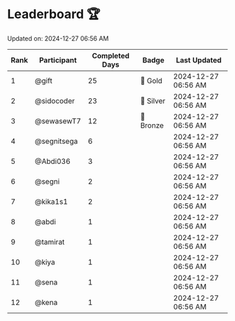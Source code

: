 # Leaderboard 🏆

Updated on: 2024-12-27 06:56 AM

| Rank | Participant       | Completed Days | Badge      | Last Updated         |
|------|-------------------|----------------|------------|----------------------|
| 1    | @gift             | 25             | 🏅 Gold     | 2024-12-27 06:56 AM |
| 2    | @sidocoder        | 23             | 🥈 Silver   | 2024-12-27 06:56 AM |
| 3    | @sewasewT7        | 12             | 🥉 Bronze   | 2024-12-27 06:56 AM |
| 4    | @segnitsega       | 6              |            | 2024-12-27 06:56 AM |
| 5    | @Abdi036          | 3              |            | 2024-12-27 06:56 AM |
| 6    | @segni            | 2              |            | 2024-12-27 06:56 AM |
| 7    | @kika1s1          | 2              |            | 2024-12-27 06:56 AM |
| 8    | @abdi             | 1              |            | 2024-12-27 06:56 AM |
| 9    | @tamirat          | 1              |            | 2024-12-27 06:56 AM |
| 10   | @kiya             | 1              |            | 2024-12-27 06:56 AM |
| 11   | @sena             | 1              |            | 2024-12-27 06:56 AM |
| 12   | @kena             | 1              |            | 2024-12-27 06:56 AM |
